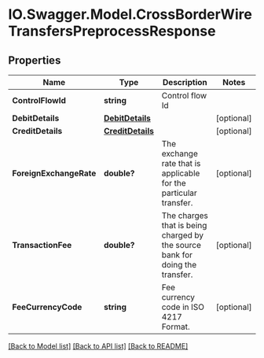 # IO.Swagger.Model.CrossBorderWireTransfersPreprocessResponse
## Properties

Name | Type | Description | Notes
------------ | ------------- | ------------- | -------------
**ControlFlowId** | **string** | Control flow Id | 
**DebitDetails** | [**DebitDetails**](DebitDetails.md) |  | [optional] 
**CreditDetails** | [**CreditDetails**](CreditDetails.md) |  | [optional] 
**ForeignExchangeRate** | **double?** | The exchange rate that is applicable for the particular transfer.  | [optional] 
**TransactionFee** | **double?** | The charges that is being charged by the source bank for doing the transfer. | [optional] 
**FeeCurrencyCode** | **string** | Fee currency code in ISO 4217 Format. | [optional] 

[[Back to Model list]](../README.md#documentation-for-models) [[Back to API list]](../README.md#documentation-for-api-endpoints) [[Back to README]](../README.md)

